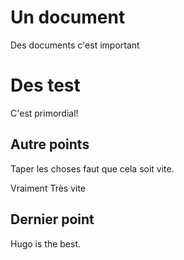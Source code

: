 # Un document

Des documents c'est important

# Des test
C'est primordial!

## Autre points
Taper les choses faut que cela soit vite.

Vraiment Très vite

## Dernier point
Hugo is the best.
